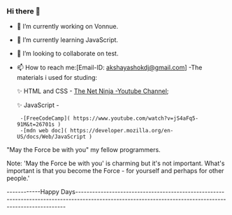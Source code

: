 ### Hi there 👋

- 🔭 I’m currently working on Vonnue.
- 🌱 I’m currently learning JavaScript.
- 👯 I’m looking to collaborate on test.
- 📫 How to reach me:[Email-ID: akshayashokdj@gmail.com]
-The materials i used for studing: 


  ✨ HTML and CSS - [The Net Ninja -Youtube Channel]( https://www.youtube.com/c/TheNetNinja );
  
  ✨ JavaScript - 
  
       -[FreeCodeCamp]( https://www.youtube.com/watch?v=jS4aFq5-91M&t=26701s )
       -[mdn web doc]( https://developer.mozilla.org/en-US/docs/Web/JavaScript )

 "May the Force be with you" my fellow programmers. 

Note:
'May the Force be with you' is charming but it's not important. 
 What's important is that you become the Force - for yourself 
 and perhaps for other people.'
                 
------------Happy Days--------------------------------------------------------------------------------------------------------------------------------------------------------
  


<!--
**yoki1234/yoki1234** is a ✨ _special_ ✨ repository because its `README.md` (this file) appears on your GitHub profile.

Here are some ideas to get you started:

- 🔭 I’m currently working on ...
- 🌱 I’m currently learning ...
- 👯 I’m looking to collaborate on ...
- 🤔 I’m looking for help with ...
- 💬 Ask me about ...
- 📫 How to reach me: ...
- 😄 Pronouns: ...
- ⚡ Fun fact: ...
-->
